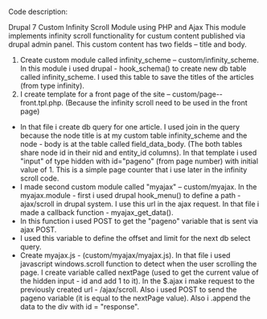 Code description:

Drupal 7 Custom Infinity Scroll Module using PHP and Ajax
This module implements infinity scroll functionality for custum content published via drupal admin panel. This custom content has two fields – title and body.

1. Create custom module called infinity_scheme – custom/infinity_scheme. In this module i used drupal - hook_schema() to create new db table called infinity_scheme. I used this table to save the titles of the articles (from type infinity).
2. I create template for a front page of the site – custom/page--front.tpl.php. (Because the infinity scroll need to be used in the front page)
- In that file i create db query for one article. I used join in the query because the node title is at my custom table infinity_scheme and the node - body is at the table called field_data_body. (The both tables share node id in their nid and entity_id columns). 
In that template i used "input" of type hidden with id="pageno" (from page number) with initial value of 1. This is a simple page counter that i use later in the infinity scroll code.
- I made second custom module called "myajax" – custom/myajax. In the myajax.module - first i used drupal hook_menu() to define a path - ajax/scroll in drupal system. I use this url in the ajax request. In that file i made a callback function - myajax_get_data().
- In this function i used POST to get the "pageno" variable that is sent via ajax POST.
- I used this variable to define the offset and limit for the next db select query. 
- Create myajax.js - (custom/myajax/myajax.js). In that file i used javascript windows.scroll function to detect when the user scrolling the page. I create variable called nextPage (used to get the current value of the hidden input - id and add 1 to it). In the $.ajax i make request to the previously created url - /ajax/scroll. Also i used POST to send the pageno variable (it is equal to the nextPage value). Also i .append the data to the div with id = "response". 





















